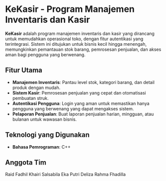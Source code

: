 # KeKasir - Program Manajemen Inventaris dan Kasir

**KeKasir** adalah program manajemen inventaris dan kasir yang dirancang untuk memudahkan operasional toko, dengan fitur autentikasi yang terintegrasi. Sistem ini ditujukan untuk bisnis kecil hingga menengah, memungkinkan pemantauan stok barang, pemrosesan penjualan, dan akses aman bagi pengguna yang berwenang.

## Fitur Utama

- **Manajemen Inventaris**: Pantau level stok, kategori barang, dan detail produk dengan mudah.
- **Sistem Kasir**: Pemrosesan penjualan yang cepat dan otomatisasi pembuatan struk.
- **Autentikasi Pengguna**: Login yang aman untuk memastikan hanya pengguna yang berwenang yang dapat mengakses sistem.
- **Pelaporan Penjualan**: Buat laporan penjualan harian, mingguan, atau bulanan untuk wawasan bisnis.

## Teknologi yang Digunakan

- **Bahasa Pemrograman**: C++

## Anggota Tim
Raid Fadhil Khairi
Salsabila Eka Putri
Deliza Rahma Fhadilla
